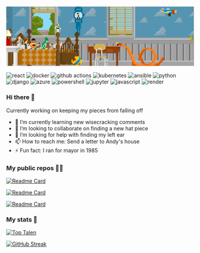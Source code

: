 <img src="Assets/BEC90176-53F4-48CF-9306-24F8A6878CDD.gif"></img>

<p>
  <img alt="react" src="https://img.shields.io/badge/-React-45b8d8?style=flat-square&logo=react&logoColor=white" />
  <img alt="docker" src="https://img.shields.io/badge/-Docker-46a2f1?style=flat-square&logo=docker&logoColor=white" />
  <img alt="github actions" src="https://img.shields.io/badge/-Github_Actions-181717?style=flat-square&logo=github-actions&logoColor=white" />
  <img alt="kubernetes" src="https://img.shields.io/badge/-Kubernetes-326CE5?style=flat-square&logo=kubernetes&logoColor=white" />
  <img alt="ansible" src="https://img.shields.io/badge/-Ansible-DD0031?style=flat-square&logo=ansible&logoColor=white" />   
  <img alt="python" src="https://img.shields.io/badge/-Python-14354C?style=flat-square&logo=python&logoColor=white" />
  <img alt="django" src="https://img.shields.io/badge/-Django-3776AB?style=flat-square&logo=django&logoColor=white" />
  <img alt="azure" src="https://img.shields.io/badge/-Azure-0089D6?style=flat-square&logo=microsoft+azure&logoColor=white" />
  <img alt="powershell" src="https://img.shields.io/badge/-Powershell-46a2f1?style=flat-square&logo=powershell&logoColor=white" />
  <img alt="jupyter" src="https://img.shields.io/badge/-Jupyter-F37626?style=flat-square&logo=jupyter&logoColor=white" />
  <img alt="javascript" src="https://img.shields.io/badge/-Javascript-F7DF1E?style=flat-square&logo=javascript&logoColor=white" />
  <img alt="render" src="https://img.shields.io/badge/-Render-00CCBB?style=flat-square&logo=render&logoColor=white" />
</p>

### Hi there 👋

Currently working on keeping my pieces from falling off
- 🌱 I’m currently learning new wisecracking comments
- 👯 I’m looking to collaborate on finding a new hat piece
- 🤔 I’m looking for help with finding my left ear 
- 📫 How to reach me: Send a letter to Andy's house
- ⚡ Fun fact: I ran for mayor in 1985

### My public repos 🧑‍💻

[![Readme Card](https://github-readme-stats.vercel.app/api/pin/?username=PowerOps-MK&repo=Coding&theme=radical)](https://github.com/PowerOps-MK/Coding)

[![Readme Card](https://github-readme-stats.vercel.app/api/pin/?username=PowerOps-MK&repo=Learning&theme=radical)](https://github.com/PowerOps-MK/Learning)

[![Readme Card](https://github-readme-stats.vercel.app/api/pin/?username=PowerOps-MK&repo=replace-action&theme=radical)](https://github.com/PowerOps-MK/Replace-action)

### My stats 🚀

[![Top Talen](https://github-readme-stats.vercel.app/api/top-langs/?username=PowerOps-MK&layout=compact&theme=radical)](https://github.com/PowerOps-MK)

[![GitHub Streak](https://github-readme-streak-stats.herokuapp.com/?user=PowerOps-MK&theme=dark&count_private=true&theme=radical)](https://github.com/PowerOps-MK)
